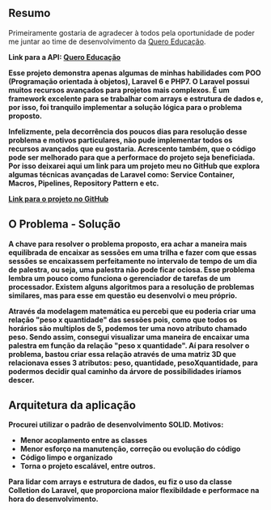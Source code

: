 ## Resumo
Primeiramente gostaria de agradecer à todos pela oportunidade de poder me juntar ao time de desenvolvimento da <a href="https://quero.education/">Quero Educação</a>.

<b>Link para a API: <b> <a href="#">Quero Educação</a>

Esse projeto demonstra apenas algumas de minhas habilidades com POO (Programação orientada à objetos), Laravel 6 e PHP7. O Laravel possui muitos recursos avançados para projetos mais complexos. É um framework excelente para se trabalhar com arrays e estrutura de dados e, por isso, foi tranquilo implementar a solução lógica para o problema proposto. 

Infelizmente, pela decorrência dos poucos dias para resolução desse problema e motivos particulares, não pude implementar todos os recursos avançados que eu gostaria. Acrescento também, que o código pode ser melhorado para que a performace do projeto seja beneficiada. Por isso deixarei aqui um link para um projeto meu no GitHub que explora algumas técnicas avançadas de Laravel como: Service Container, Macros, Pipelines, Repository Pattern e etc.

<a href="https://github.com/Pedr0visk/Laravel-Advanced-6">Link para o projeto no GitHub</a>


## O Problema - Solução

A chave para resolver o problema proposto, era achar a maneira mais equilibrada de encaixar as sessões em uma trilha e fazer com que essas sessões se encaixassem perfeitamente no intervalo de tempo de um dia de palestra, ou seja, uma palestra não pode ficar ociosa. Esse problema lembra um pouco como funciona o gerenciador de tarefas de um processador. Existem alguns algoritmos para a resolução de problemas similares, mas para esse em questão eu desenvolvi o meu próprio.

Através da modelagem matemática eu percebi que eu poderia criar uma relação "peso x quantidade" das sessões pois, como que todos os horários são multíplos de 5, podemos ter uma novo atributo chamado peso.
Sendo assim, consegui visualizar uma maneira de encaixar uma palestra em função da relação "peso x quantidade". Aí para resolver o problema, bastou criar essa relação através de uma matriz 3D que relacionava esses 3 atributos: peso, quantidade, pesoXquantidade, para podermos decidir qual caminho da árvore de possibilidades iríamos descer.

## Arquitetura da aplicação
Procurei utilizar o padrão de desenvolvimento SOLID. 
Motivos:
- Menor acoplamento entre as classes
- Menor esforço na manutenção, correção ou evolução do código
- Código limpo e organizado
- Torna o projeto escalável, entre outros.

Para lidar com arrays e estrutura de dados, eu fiz o uso da classe Colletion do Laravel, que proporciona maior flexibildade e performace na hora do desenvolvimento.


